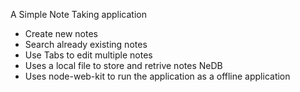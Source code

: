 A Simple Note Taking application
- Create new notes
- Search already existing notes
- Use Tabs to edit multiple notes
- Uses a local file to store and retrive notes NeDB
- Uses node-web-kit to run the application as a offline application